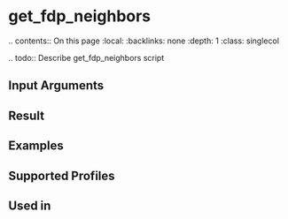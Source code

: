 

# get_fdp_neighbors

.. contents:: On this page
    :local:
    :backlinks: none
    :depth: 1
    :class: singlecol

.. todo::
    Describe get_fdp_neighbors script

Input Arguments
---------------

Result
------

Examples
--------

Supported Profiles
------------------

Used in
-------
